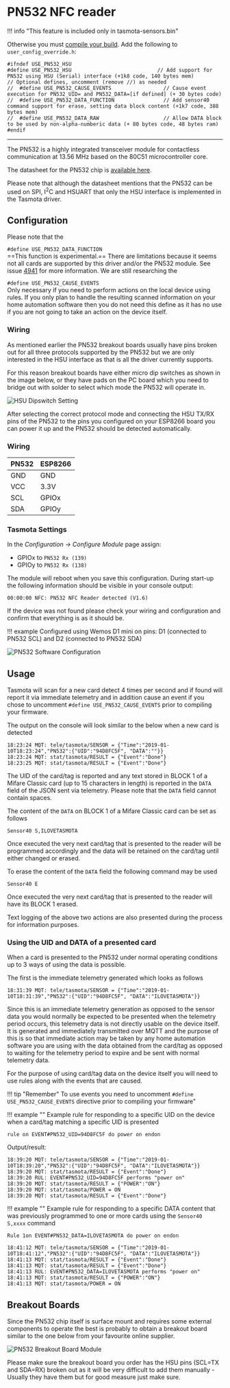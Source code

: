# PN532 NFC reader
!!! info "This feature is included only in tasmota-sensors.bin" 

Otherwise you must [compile your build](Compile-your-build). Add the following to `user_config_override.h`:
```
#ifndef USE_PN532_HSU 
#define USE_PN532_HSU                            // Add support for PN532 using HSU (Serial) interface (+1k8 code, 140 bytes mem)
// Optional defines, uncomment (remove //) as needed
//  #define USE_PN532_CAUSE_EVENTS                 // Cause event execution for PN532_UID= and PN532_DATA=[if defined] (+ 30 bytes code)
//  #define USE_PN532_DATA_FUNCTION                // Add sensor40 command support for erase, setting data block content (+1k7 code, 388 bytes mem)
//  #define USE_PN532_DATA_RAW                     // Allow DATA block to be used by non-alpha-numberic data (+ 80 bytes code, 48 bytes ram)
#endif
```
----


The PN532 is a highly integrated transceiver module for contactless communication at 13.56 MHz based on the 80C51 microcontroller core.

The datasheet for the PN532 chip is [available here](https://www.nxp.com/docs/en/nxp/data-sheets/PN532_C1.pdf).

Please note that although the datasheet mentions that the PN532 can be used on SPI, I<sup>2</sup>C and HSUART that only the HSU interface is implemented in the Tasmota driver.

## Configuration

Please note that the 

`#define USE_PN532_DATA_FUNCTION`    
==This function is experimental.== There are limitations because it seems not all cards are supported by this driver and/or the PN532 module. See issue [4941](https://github.com/arendst/Tasmota/issues/4941) for more information. We are still researching the 

`#define USE_PN532_CAUSE_EVENTS`     
Only necessary if you need to perform actions on the local device using rules. If you only plan to handle the resulting scanned information on your home automation software then you do not need this define as it has no use if you are not going to take an action on the device itself.

### Wiring
As mentioned earlier the PN532 breakout boards usually have pins broken out for all three protocols supported by the PN532 but we are only interested in the HSU interface as that is all the driver currently supports.

For this reason breakout boards have either micro dip switches as shown in the image below, or they have pads on the PC board which you need to bridge out with solder to select which mode the PN532 will operate in.

![HSU Dipswitch Setting](https://raw.githubusercontent.com/andrethomas/images/master/pn532/pn532_nfc_hsu_config.PNG)

After selecting the correct protocol mode and connecting the HSU TX/RX pins of the PN532 to the pins you configured on your ESP8266 board you can power it up and the PN532 should be detected automatically.

### Wiring
| PN532   | ESP8266 |
|---|---|
|GND   |GND   
|VCC   |3.3V   
|SCL   |GPIOx 
|SDA   |GPIOy


### Tasmota Settings 
In the _Configuration -> Configure Module_ page assign:

- GPIOx to `PN532 Rx (139)`   
- GPIOy to `PN532 Rx (138)`

The module will reboot when you save this configuration.
During start-up the following information should be visible in your console output:

```
00:00:00 NFC: PN532 NFC Reader detected (V1.6)
```
If the device was not found please check your wiring and configuration and confirm that everything is as it should be.

!!! example 
    Configured using Wemos D1 mini on pins: D1 (connected to PN532 SCL) and D2 (connected to PN532 SDA)

![PN532 Software Configuration](https://raw.githubusercontent.com/andrethomas/images/master/pn532/PN532_Configuration_HSU.PNG)

## Usage

Tasmota will scan for a new card detect 4 times per second and if found will report it via immediate telemetry and in addition cause an event if you chose to uncomment `#define USE_PN532_CAUSE_EVENTS` prior to compiling your firmware.

The output on the console will look similar to the below when a new card is detected

```
18:23:24 MQT: tele/tasmota/SENSOR = {"Time":"2019-01-10T18:23:24","PN532":{"UID":"94D8FC5F", "DATA":""}}
18:23:24 MQT: stat/tasmota/RESULT = {"Event":"Done"}
18:23:25 MQT: stat/tasmota/RESULT = {"Event":"Done"}
```

The UID of the card/tag is reported and any text stored in BLOCK 1 of a Mifare Classic card (up to 15 characters in length) is reported in the `DATA` field of the JSON sent via telemetry. Please note that the `DATA` field cannot contain spaces.

The content of the `DATA` on BLOCK 1 of a Mifare Classic card can be set as follows

`Sensor40 S,ILOVETASMOTA`

Once executed the very next card/tag that is presented to the reader will be programmed accordingly and the data will be retained on the card/tag until either changed or erased.

To erase the content of the `DATA` field the following command may be used

`Sensor40 E`

Once executed the very next card/tag that is presented to the reader will have its BLOCK 1 erased.

Text logging of the above two actions are also presented during the process for information purposes.

### Using the UID and DATA of a presented card

When a card is presented to the PN532 under normal operating conditions up to 3 ways of using the data is possible.

The first is the immediate telemetry generated which looks as follows

```
18:31:39 MQT: tele/tasmota/SENSOR = {"Time":"2019-01-10T18:31:39","PN532":{"UID":"94D8FC5F", "DATA":"ILOVETASMOTA"}}
```

Since this is an immediate telemetry generation as opposed to the sensor data you would normally be expected to be presented when the telemetry period occurs, this telemetry data is not directly usable on the device itself. It is generated and immediately transmitted over MQTT and the purpose of this is so that immediate action may be taken by any home automation software you are using with the data obtained from the card/tag as opposed to waiting for the telemetry period to expire and be sent with normal telemetry data.

For the purpose of using card/tag data on the device itself you will need to use rules along with the events that are caused.

!!! tip "Remember" 
    To use events you need to uncomment `#define USE_PN532_CAUSE_EVENTS` directive prior to compiling your firmware"

!!! example ""
    Example rule for responding to a specific UID on the device when a card/tag matching a specific UID is presented

```
rule on EVENT#PN532_UID=94D8FC5F do power on endon
```

Output/result:
```
18:39:20 MQT: tele/tasmota/SENSOR = {"Time":"2019-01-10T18:39:20","PN532":{"UID":"94D8FC5F", "DATA":"ILOVETASMOTA"}}
18:39:20 MQT: stat/tasmota/RESULT = {"Event":"Done"}
18:39:20 RUL: EVENT#PN532_UID=94D8FC5F performs "power on"
18:39:20 MQT: stat/tasmota/RESULT = {"POWER":"ON"}
18:39:20 MQT: stat/tasmota/POWER = ON
18:39:20 MQT: stat/tasmota/RESULT = {"Event":"Done"}
```

!!! example ""
    Example rule for responding to a specific DATA content that was previously programmed to one or more cards using the `Sensor40 S,xxxx` command

```
Rule 1on EVENT#PN532_DATA=ILOVETASMOTA do power on endon
```

```
18:41:12 MQT: tele/tasmota/SENSOR = {"Time":"2019-01-10T18:41:12","PN532":{"UID":"94D8FC5F", "DATA":"ILOVETASMOTA"}}
18:41:13 MQT: stat/tasmota/RESULT = {"Event":"Done"}
18:41:13 MQT: stat/tasmota/RESULT = {"Event":"Done"}
18:41:13 RUL: EVENT#PN532_DATA=ILOVETASMOTA performs "power on"
18:41:13 MQT: stat/tasmota/RESULT = {"POWER":"ON"}
18:41:13 MQT: stat/tasmota/POWER = ON
```
## Breakout Boards

Since the PN532 chip itself is surface mount and requires some external components to operate the best is probably to obtain a breakout board similar to the one below from your favourite online supplier.

![PN532 Breakout Board Module](https://raw.githubusercontent.com/andrethomas/images/master/pn532/PN532_nfc_module.PNG)

Please make sure the breakout board you order has the HSU pins (SCL=TX and SDA=RX) broken out as it will be very difficult to add them manually - Usually they have them but for good measure just make sure.
